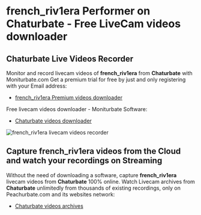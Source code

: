 # french_riv1era Performer on Chaturbate - Free LiveCam videos downloader

## Chaturbate Live Videos Recorder

Monitor and record livecam videos of **french_riv1era** from **Chaturbate** with Moniturbate.com
Get a premium trial for free by just and only registering with your Email address:
* [french_riv1era Premium videos downloader](https://moniturbate.com/request-demo-licence-key.html)

Free livecam videos downloader - Moniturbate Software:
* [Chaturbate videos downloader](https://moniturbate.com/moniturbate-download-software.html)

![french_riv1era livecam videos recorder](https://peachurnet.com/templates/moniturbate-software.png)


## Capture french_riv1era videos from the Cloud and watch your recordings on Streaming

Without the need of downloading a software, capture **french_riv1era** livecam videos from **Chaturbate** 100% online.
Watch Livecam archives from **Chaturbate** unlimitedly from thousands of existing recordings, only on Peachurbate.com and its websites network:
* [Chaturbate videos archives](https://peachurnet.com/)